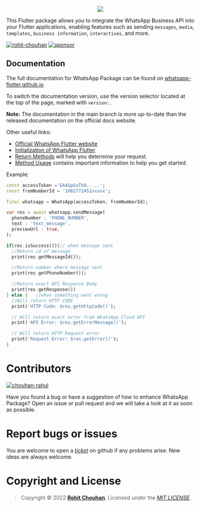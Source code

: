 <p align="center"><img src="https://raw.githubusercontent.com/rohit-chouhan/whatsapp/main/img/banner.png"/></p>

This Flutter package allows you to integrate the WhatsApp Business API into your Flutter applications, enabling features such as sending `messages`, `media`, `templates`, `business information`, `interactives`, and more.

[![rohit-chouhan](https://user-images.githubusercontent.com/82075108/182797964-a92e0c59-b9ef-432d-92af-63b6475a4b1c.svg)](https://www.github.com/rohit-chouhan) _[![sponsor](https://user-images.githubusercontent.com/82075108/182797969-11208ddc-b84c-4618-8534-18388d24ac18.svg)](https://github.com/sponsors/rohit-chouhan)_

## Documentation

The full documentation for WhatsApp Package can be found on [whatsapp-flutter.github.io](https://whatsapp-flutter.github.io)

To switch the documentation version, use the version selector located at the top of the page, marked with `version:`.

**Note:** The documentation in the main branch is more up-to-date than the released documentation on the official docs website.

Other useful links:

- [Official WhatsApp Flutter website](https://whatsapp-flutter.github.io)
- [Initialization of WhatsApp Flutter](https://whatsapp-flutter.github.io/docs/initialization)
- [Return Methods](https://whatsapp-flutter.github.io/docs/return-methods) will help you determine your request.
- [Method Usage](https://whatsapp-flutter.github.io/docs/method-usage) contains important information to help you get started.

Example:

```dart
const accessToken ='EAAGp6aTb8.....';
const fromNumberId = '1082772452xxxxx';

final whatsapp = WhatsApp(accessToken, fromNumberId);

var res = await whatsapp.sendMessage(
  phoneNumber : 'PHONE_NUMBER',
  text : 'text_message',
  previewUrl : true,
);

if(res.isSuccess()){// when message sent
  //Return id of message
  print(res.getMessageId());

  //Return number where message sent
  print(res.getPhoneNumber());

  //Return exact API Response Body
  print(res.getResponse())
} else {   //when something went wrong
  //Will return HTTP CODE
  print('HTTP Code: $res.getHttpCode()');

  // Will return exact error from WhatsApp Cloud API
  print('API Error: $res.getErrorMessage()');

  // Will return HTTP Request error
  print('Request Error: $res.getError()');
}
```

# Contributors

[![chouhan-rahul](https://user-images.githubusercontent.com/82075108/193220114-cd307ff4-9176-448c-9be6-e8bdee70206d.svg)
](https://github.com/chouhan-rahul)

Have you found a bug or have a suggestion of how to enhance WhatsApp Package? Open an issue or pull request and we will take a look at it as soon as possible.

# Report bugs or issues

You are welcome to open a _[ticket](https://github.com/rohit-chouhan/whatsapp/issues)_ on github if any problems arise. New ideas are always welcome.

# Copyright and License

> Copyright © 2022 **[Rohit Chouhan](https://rohitchouhan.com)**. Licensed under the _[MIT LICENSE](https://github.com/rohit-chouhan/whatsapp/blob/main/LICENSE)_.
